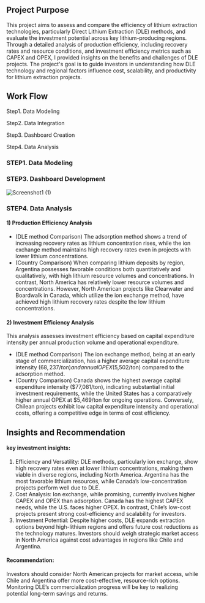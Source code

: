 ## Project Purpose
This project aims to assess and compare the efficiency of lithium extraction technologies, particularly Direct Lithium Extraction (DLE) methods, and evaluate the investment potential across key lithium-producing regions. Through a detailed analysis of production efficiency, including recovery rates and resource conditions, and investment efficiency metrics such as CAPEX and OPEX, I provided insights on the benefits and challenges of DLE projects. The project's goal is to guide investors in understanding how DLE technology and regional factors influence cost, scalability, and productivity for lithium extraction projects.



## Work Flow
Step1. Data Modeling

Step2. Data Integration

Step3. Dashboard Creation

Step4. Data Analysis 

### STEP1. Data Modeling
### STEP3. Dashboard Development
![Screenshot1 (1)](https://github.com/user-attachments/assets/bf73045f-20d1-4ba2-bd7b-791cbddcf9f2)
### STEP4. Data Analysis 
#### 1) Production Efficiency Analysis
- (DLE method Comparison) The adsorption method shows a trend of increasing recovery rates as lithium concentration rises, while the ion exchange method maintains high recovery rates even in projects with lower lithium concentrations.
- (Country Comparison) When comparing lithium deposits by region, Argentina possesses favorable conditions both quantitatively and qualitatively, with high lithium resource volumes and concentrations. In contrast, North America has relatively lower resource volumes and concentrations. However, North American projects like Clearwater and Boardwalk in Canada, which utilize the ion exchange method, have achieved high lithium recovery rates despite the low lithium concentrations.

#### 2) Investment Efficiency Analysis
This analysis assesses investment efficiency based on capital expenditure intensity per annual production volume and operational expenditure.

- (DLE method Comparison) The ion exchange method, being at an early stage of commercialization, has a higher average capital expenditure intensity ($68,237/ton) and annual OPEX ($5,502/ton) compared to the adsorption method.
- (Country Comparison) Canada shows the highest average capital expenditure intensity ($77,081/ton), indicating substantial initial investment requirements, while the United States has a comparatively higher annual OPEX at $5,469/ton for ongoing operations. Conversely, Chilean projects exhibit low capital expenditure intensity and operational costs, offering a competitive edge in terms of cost efficiency.

## Insights and Recommendation

#### key investment insights:
1) Efficiency and Versatility: 
DLE methods, particularly ion exchange, show high recovery rates even at lower lithium concentrations, making them viable in diverse regions, including North America. Argentina has the most favorable lithium resources, while Canada’s low-concentration projects perform well due to DLE.
2) Cost Analysis: 
Ion exchange, while promising, currently involves higher CAPEX and OPEX than adsorption. Canada has the highest CAPEX needs, while the U.S. faces higher OPEX. In contrast, Chile’s low-cost projects present strong cost-efficiency and scalability for investors.
3) Investment Potential: 
Despite higher costs, DLE expands extraction options beyond high-lithium regions and offers future cost reductions as the technology matures. Investors should weigh strategic market access in North America against cost advantages in regions like Chile and Argentina.
#### Recommendation: 
Investors should consider North American projects for market access, while Chile and Argentina offer more cost-effective, resource-rich options. Monitoring DLE’s commercialization progress will be key to realizing potential long-term savings and returns.
